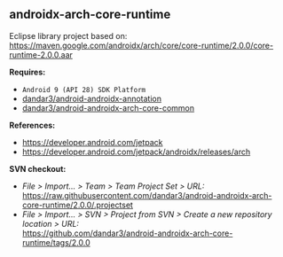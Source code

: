 ## androidx-arch-core-runtime

Eclipse library project based on:<br/>
https://maven.google.com/androidx/arch/core/core-runtime/2.0.0/core-runtime-2.0.0.aar

**Requires:**
- `Android 9 (API 28) SDK Platform`
- [dandar3/android-androidx-annotation](https://github.com/dandar3/android-androidx-annotation/tree/1.0.0)
- [dandar3/android-androidx-arch-core-common](https://github.com/dandar3/android-androidx-arch-core-common/tree/2.0.0)

**References:**
- https://developer.android.com/jetpack
- https://developer.android.com/jetpack/androidx/releases/arch

**SVN checkout:**
- _File > Import... > Team > Team Project Set > URL:_<br/>
  https://raw.githubusercontent.com/dandar3/android-androidx-arch-core-runtime/2.0.0/.projectset
- _File > Import... > SVN > Project from SVN > Create a new repository location > URL:_<br/>
  https://github.com/dandar3/android-androidx-arch-core-runtime/tags/2.0.0
